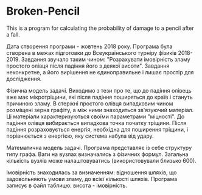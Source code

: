 # Broken-Pencil
This is a program for calculating the probability of damage to a pencil after a fall.

Дата створення програми - жовтень 2018 року.
Програма була створена в межах підготовки до Всеукраїнського турніру фізиків 2018-2019. 
Завдання звучало таким чином: "Розрахувати імовірність зламу простого олівця після падіння його з деякої висоти".
Завдання неконкретне, а його вирішення не єдиноправильне і лишає простір для дослідження.

Фізична модель задачі.
Виходимо з тези про те, що до падіння олівець вже має мікротріщини, які після падіння поширяться до країв і стануть причиною зламу.
В стержні простого олівця випадковим чином розміщені зерна графіту, а між ними знаходиться зв'язуючий матеріал. 
Ці матеріали характеризуються своїми параметрами "міцності".
До падіння олівця вибирається випадкова точка початку тріщини. Після падіння розраховується енергія, необхідна для поширення тріщини, 
і порівнюється з енергією, яку система набула від удару.

Математична модель задачі.
Програма представляє із себе структуру типу графа. Ваги на вузлах визначались з фізичних формул. 
Загальна кількість вузлів може налаштовуватись (використовували близько 600).

Імовірність знаходилась за визначенням: відношення шляхів, що задовольняють умови зламу, до всієї кількості шляхів.
Програма записує в файл таблицю: висота - імовірність.
